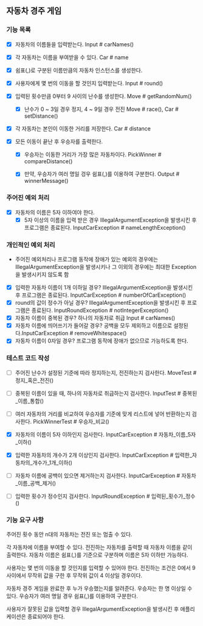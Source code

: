 ## 자동차 경주 게임

### 기능 목록
- [x] 자동차의 이름들을 입력받는다. Input # carNames()
- [x] 각 자동차는 이름을 부여받을 수 있다. Car # name
- [x] 쉼표(,)로 구분된 이름만큼의 자동차 인스턴스를 생성한다.

- [x] 사용자에게 몇 번의 이동을 할 것인지 입력받는다. Input # round()
- [x] 입력된 횟수만큼 0부터 9 사이의 난수를 생성한다. Move # getRandomNum()
    - [x] 난수가 0 ~ 3일 경우 정지, 4 ~ 9일 경우 전진 Move # race(), Car # setDistance()
- [x] 각 자동차는 본인이 이동한 거리를 저장한다. Car # distance
- [x] 모든 이동이 끝난 후 우승자를 출력한다.
  - [x] 우승자는 이동한 거리가 가장 많은 자동차이다. PickWinner # compareDistance()
  - [x] 만약, 우승자가 여러 명일 겅우 쉼표(,)를 이용하여 구분한다. Output # winnerMessage()


### 주어진 예외 처리
- [x] 자동차의 이름은 5자 이하여야 한다.
  - [x] 5자 이상의 이름을 입력 받은 경우 IllegalArgumentException을 발생시킨 후 프로그램은 종료된다. InputCarException # nameLengthException()

### 개인적인 예외 처리
* 주어진 예외처리나 프로그램 동작에 장애가 있는 예외의 경우에는 IllegalArgumentException을 발생시키나 그 이외의 경우에는 최대한 Exception을 발생시키지 않도록 함
- [x] 입력한 자동차 이름이 1개 이하일 경우? IllegalArgumentException을 발생시킨 후 프로그램은 종료된다. InputCarException # numberOfCarException()
- [x] round의 값이 정수가 아닐 경우? IllegalArgumentException을 발생시킨 후 프로그램은 종료된다. InputRoundException # notIntegerException()
- [x] 자동차 이름이 중복된 경우? 하나의 자동차로 취급 Input # carNames()
- [x] 자동차 이름에 띄어쓰기가 들어갈 경우? 공백을 모두 제외하고 이름으로 설정된다.InputCarException # removeWhitespace()
- [x] 자동차 이름이 0자일 경우? 프로그램 동작에 장애가 없으므로 가능하도록 한다.

### 테스트 코드 작성
- [ ] 주어진 난수가 설정된 기준에 따라 정지하는지, 전진하는지 검사한다. MoveTest # 정지_혹은_전진()
- [ ] 중복된 이름이 있을 때, 하나의 자동차로 취급하는지 검사한다. InputTest # 중복된_이름_통합()
- [ ] 여러 자동차의 거리를 비교하여 우승자를 기준에 맞게 리스트에 넣어 반환하는지 검사한다. PickWinnerTest # 우승자_비교()

- [x] 자동차의 이름이 5자 이하인지 검사한다. InputCarException # 자동차_이름_5자_이하()
- [x] 입력한 자동차의 개수가 2개 이상인지 검사한다. InputCarException # 입력한_자동차의_개수가_1개_이하()
- [ ] 자동차 이름에 공백이 있으면 제거하는지 검사한다. InputCarException # 자동차_이름_공백_제거()
- [ ] 입력한 횟수가 정수인지 검사한다. InputRoundException # 입력된_횟수가_정수()
    
### 기능 요구 사항
주어진 횟수 동안 n대의 자동차는 전진 또는 멈출 수 있다.

각 자동차에 이름을 부여할 수 있다. 
전진하는 자동차를 출력할 때 자동차 이름을 같이 출력한다.
자동차 이름은 쉼표(,)를 기준으로 구분하며 이름은 5자 이하만 가능하다.

사용자는 몇 번의 이동을 할 것인지를 입력할 수 있어야 한다.
전진하는 조건은 0에서 9 사이에서 무작위 값을 구한 후 무작위 값이 4 이상일 경우이다.

자동차 경주 게임을 완료한 후 누가 우승했는지를 알려준다.
우승자는 한 명 이상일 수 있다.
우승자가 여러 명일 경우 쉼표(,)를 이용하여 구분한다.

사용자가 잘못된 값을 입력할 경우 IllegalArgumentException을 발생시킨 후 애플리케이션은 종료되어야 한다.
